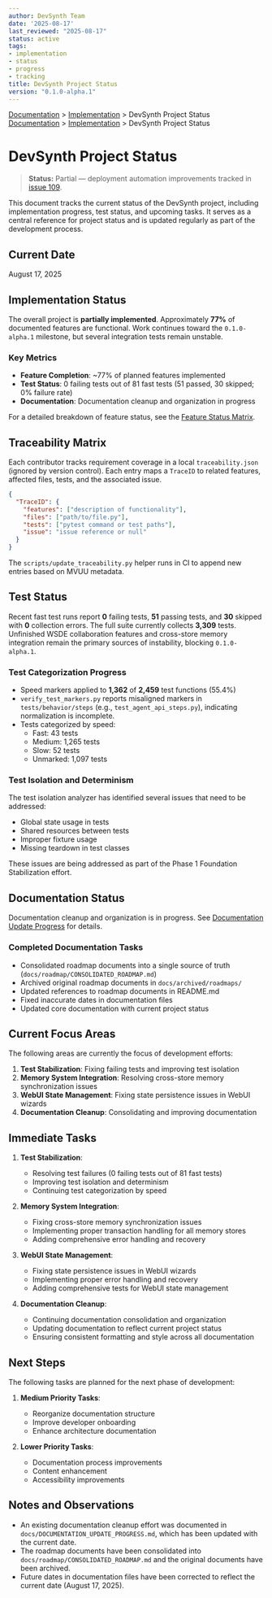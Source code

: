 ```yaml
---
author: DevSynth Team
date: '2025-08-17'
last_reviewed: "2025-08-17"
status: active
tags:
- implementation
- status
- progress
- tracking
title: DevSynth Project Status
version: "0.1.0-alpha.1"
---
```


<div class="breadcrumbs">
<a href="../index.md">Documentation</a> &gt; <a href="index.md">Implementation</a> &gt; DevSynth Project Status
</div>

<div class="breadcrumbs">
<a href="../index.md">Documentation</a> &gt; <a href="index.md">Implementation</a> &gt; DevSynth Project Status
</div>

# DevSynth Project Status

> **Status:** Partial — deployment automation improvements tracked in [issue 109](../../issues/Improve-deployment-automation.md).

This document tracks the current status of the DevSynth project, including implementation progress, test status, and upcoming tasks. It serves as a central reference for project status and is updated regularly as part of the development process.

## Current Date

August 17, 2025

## Implementation Status

The overall project is **partially implemented**. Approximately **77%** of documented features are functional. Work continues toward the `0.1.0-alpha.1` milestone, but several integration tests remain unstable.

### Key Metrics

- **Feature Completion**: ~77% of planned features implemented
- **Test Status**: 0 failing tests out of 81 fast tests (51 passed, 30 skipped; 0% failure rate)
- **Documentation**: Documentation cleanup and organization in progress

For a detailed breakdown of feature status, see the [Feature Status Matrix](feature_status_matrix.md).

## Traceability Matrix

Each contributor tracks requirement coverage in a local `traceability.json`
(ignored by version control). Each entry maps a `TraceID` to related features,
affected files, tests, and the associated issue.

```json
{
  "TraceID": {
    "features": ["description of functionality"],
    "files": ["path/to/file.py"],
    "tests": ["pytest command or test paths"],
    "issue": "issue reference or null"
  }
}
```

The `scripts/update_traceability.py` helper runs in CI to append new entries based on MVUU metadata.


## Test Status

Recent fast test runs report **0** failing tests, **51** passing tests, and **30** skipped with **0** collection errors. The full suite currently collects **3,309** tests. Unfinished WSDE collaboration features and cross-store memory integration remain the primary sources of instability, blocking `0.1.0-alpha.1`.

### Test Categorization Progress

- Speed markers applied to **1,362** of **2,459** test functions (55.4%)
- `verify_test_markers.py` reports misaligned markers in `tests/behavior/steps` (e.g., `test_agent_api_steps.py`), indicating normalization is incomplete.
- Tests categorized by speed:
  - Fast: 43 tests
  - Medium: 1,265 tests
  - Slow: 52 tests
  - Unmarked: 1,097 tests

### Test Isolation and Determinism

The test isolation analyzer has identified several issues that need to be addressed:

- Global state usage in tests
- Shared resources between tests
- Improper fixture usage
- Missing teardown in test classes

These issues are being addressed as part of the Phase 1 Foundation Stabilization effort.

## Documentation Status

Documentation cleanup and organization is in progress. See [Documentation Update Progress](/docs/DOCUMENTATION_UPDATE_PROGRESS.md) for details.

### Completed Documentation Tasks

- Consolidated roadmap documents into a single source of truth (`docs/roadmap/CONSOLIDATED_ROADMAP.md`)
- Archived original roadmap documents in `docs/archived/roadmaps/`
- Updated references to roadmap documents in README.md
- Fixed inaccurate dates in documentation files
- Updated core documentation with current project status

## Current Focus Areas

The following areas are currently the focus of development efforts:

1. **Test Stabilization**: Fixing failing tests and improving test isolation
2. **Memory System Integration**: Resolving cross-store memory synchronization issues
3. **WebUI State Management**: Fixing state persistence issues in WebUI wizards
4. **Documentation Cleanup**: Consolidating and improving documentation

## Immediate Tasks

1. **Test Stabilization**:
   - Resolving test failures (0 failing tests out of 81 fast tests)
   - Improving test isolation and determinism
   - Continuing test categorization by speed

2. **Memory System Integration**:
   - Fixing cross-store memory synchronization issues
   - Implementing proper transaction handling for all memory stores
   - Adding comprehensive error handling and recovery

3. **WebUI State Management**:
   - Fixing state persistence issues in WebUI wizards
   - Implementing proper error handling and recovery
   - Adding comprehensive tests for WebUI state management

4. **Documentation Cleanup**:
   - Continuing documentation consolidation and organization
   - Updating documentation to reflect current project status
   - Ensuring consistent formatting and style across all documentation

## Next Steps

The following tasks are planned for the next phase of development:

1. **Medium Priority Tasks**:
   - Reorganize documentation structure
   - Improve developer onboarding
   - Enhance architecture documentation

2. **Lower Priority Tasks**:
   - Documentation process improvements
   - Content enhancement
   - Accessibility improvements

## Notes and Observations

- An existing documentation cleanup effort was documented in `docs/DOCUMENTATION_UPDATE_PROGRESS.md`, which has been updated with the current date.
- The roadmap documents have been consolidated into `docs/roadmap/CONSOLIDATED_ROADMAP.md` and the original documents have been archived.
- Future dates in documentation files have been corrected to reflect the current date (August 17, 2025).
